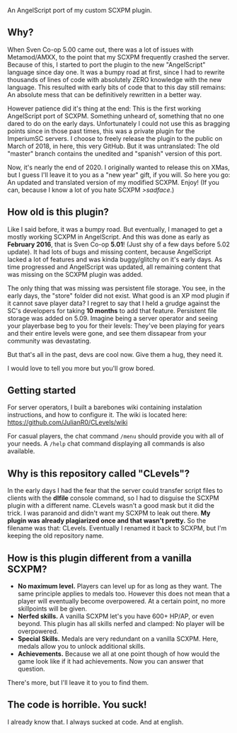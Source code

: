 An AngelScript port of my custom SCXPM plugin.
## Why?
When Sven Co-op 5.00 came out, there was a lot of issues with Metamod/AMXX, to the point that my SCXPM frequently crashed the server. Because of this, I started to port the plugin to the new "AngelScript" language since day one. It was a bumpy road at first, since I had to rewrite thousands of lines of code with absolutely ZERO knowledge with the new language. This resulted with early bits of code that to this day still remains: An absolute mess that can be definitively rewritten in a better way.

However patience did it's thing at the end: This is the first working AngelScript port of SCXPM. Something unheard of, something that no one dared to do on the early days. Unfortunately I could not use this as bragging points since in those past times, this was a private plugin for the ImperiumSC servers. I choose to freely release the plugin to the public on March of 2018, in here, this very GitHub. But it was untranslated: The old "master" branch contains the unedited and "spanish" version of this port.

Now, it's nearly the end of 2020. I originally wanted to release this on XMas, but I guess I'll leave it to you as a "new year" gift, if you will. So here you go: An updated and translated version of my modified SCXPM. Enjoy! (If you can, because I know a lot of you hate SCXPM *>sadface*.)
## How old is this plugin?
Like I said before, it was a bumpy road. But eventually, I managed to get a mostly working SCXPM in AngelScript. And this was done as early as **February 2016**, that is Sven Co-op **5.01**! (Just shy of a few days before 5.02 update). It had lots of bugs and missing content, because AngelScript lacked a lot of features and was kinda buggy/glitchy on it's early days. As time progressed and AngelScript was updated, all remaining content that was missing on the SCXPM plugin was added.

The only thing that was missing was persistent file storage. You see, in the early days, the "store" folder did not exist. What good is an XP mod plugin if it cannot save player data? I regret to say that I held a grudge against the SC's developers for taking **10 months** to add that feature. Persistent file storage was added on 5.09. Imagine being a server operator and seeing your playerbase beg to you for their levels: They've been playing for years and their entire levels were gone, and see them dissapear from your community was devastating.

But that's all in the past, devs are cool now. Give them a hug, they need it.

I would love to tell you more but you'll grow bored.
## Getting started
For server operators, I built a barebones wiki containing instalation instructions, and how to configure it. The wiki is located here: https://github.com/JulianR0/CLevels/wiki

For casual players, the chat command `/menu` should provide you with all of your needs. A `/help` chat command displaying all commands is also available.
## Why is this repository called "CLevels"?
In the early days I had the fear that the server could transfer script files to clients with the **dlfile** console command, so I had to disguise the SCXPM plugin with a different name. CLevels wasn't a good mask but it did the trick. I was paranoid and didn't want my SCXPM to leak out there. **My plugin was already plagiarized once and that wasn't pretty.** So the filename was that: CLevels. Eventually I renamed it back to SCXPM, but I'm keeping the old repository name.
## How is this plugin different from a vanilla SCXPM?
- **No maximum level.** Players can level up for as long as they want. The same principle applies to medals too. However this does not mean that a player will eventually become overpowered. At a certain point, no more skillpoints will be given.
- **Nerfed skills.** A vanilla SCXPM let's you have 600+ HP/AP, or even beyond. This plugin has all skills nerfed and clamped: No player will be overpowered.
- **Special Skills.** Medals are very redundant on a vanilla SCXPM. Here, medals allow you to unlock additional skills.
- **Achievements.** Because we all at one point though of how would the game look like if it had achievements. Now you can answer that question.

There's more, but I'll leave it to you to find them.
## The code is horrible. You suck!
I already know that. I always sucked at code. And at english.
